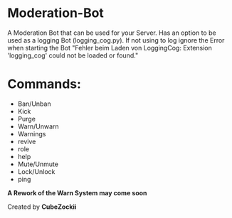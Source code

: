 # Moderation-Bot

A Moderation Bot that can be used for your Server.
Has an option to be used as a logging Bot (logging_cog.py). If not using to log ignore the Error when starting the Bot "Fehler beim Laden von LoggingCog: Extension 'logging_cog' could not be loaded or found."

# Commands: 

- Ban/Unban
- Kick
- Purge
- Warn/Unwarn
- Warnings
- revive
- role
- help
- Mute/Unmute
- Lock/Unlock
- ping 

**A Rework of the Warn System may come soon**

Created by **CubeZockii**
